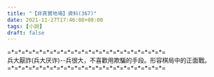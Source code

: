 ```yaml
---
title: "【非真實地場】資料(367)"
date: 2021-11-27T17:46:08+08:00
tags: [小說]
draft: false
---
```


=\*=\*=\*=\*=\*=\*=\*=\*=\*=\*=\*=\*=\*=\*=\*=\*=\*=\*=\*=\*=\*=\*=  
兵大厭詐(兵大厌诈)--兵很大，不喜歡用欺騙的手段。形容棋局中的正面戰。  
=\*=\*=\*=\*=\*=\*=\*=\*=\*=\*=\*=\*=\*=\*=\*=\*=\*=\*=\*=\*=\*=\*=  